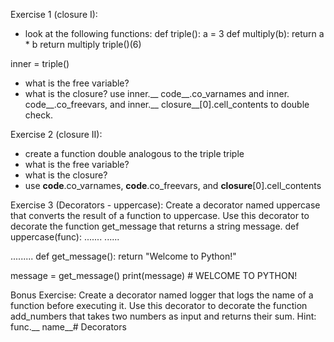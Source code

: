 Exercise 1 (closure I):
- look at the following functions:
def triple():
    a = 3
    def multiply(b):
        return a * b
    return multiply
triple()(6)

inner = triple()
- what is the free variable?
- what is the closure?
use inner.__ code__.co_varnames and inner. code__.co_freevars, and inner.__ closure__[0].cell_contents  to double check.  

Exercise 2 (closure II):
- create a function double analogous to the triple triple
- what is the free variable?
- what is the closure?
- use __code__.co_varnames, __code__.co_freevars, and __closure__[0].cell_contents


Exercise 3 (Decorators - uppercase):
Create a decorator named uppercase that converts the result of a function to uppercase. Use this decorator to decorate the function get_message that returns a string message.
def uppercase(func):
.......
......

.........
def get_message():
    return "Welcome to Python!"

message = get_message()
print(message) # WELCOME TO PYTHON!


Bonus Exercise:
Create a decorator named logger that logs the name of a function before executing it. Use this decorator to decorate the function add_numbers that takes two numbers as input and returns their sum.
Hint: func.__ name__# Decorators
